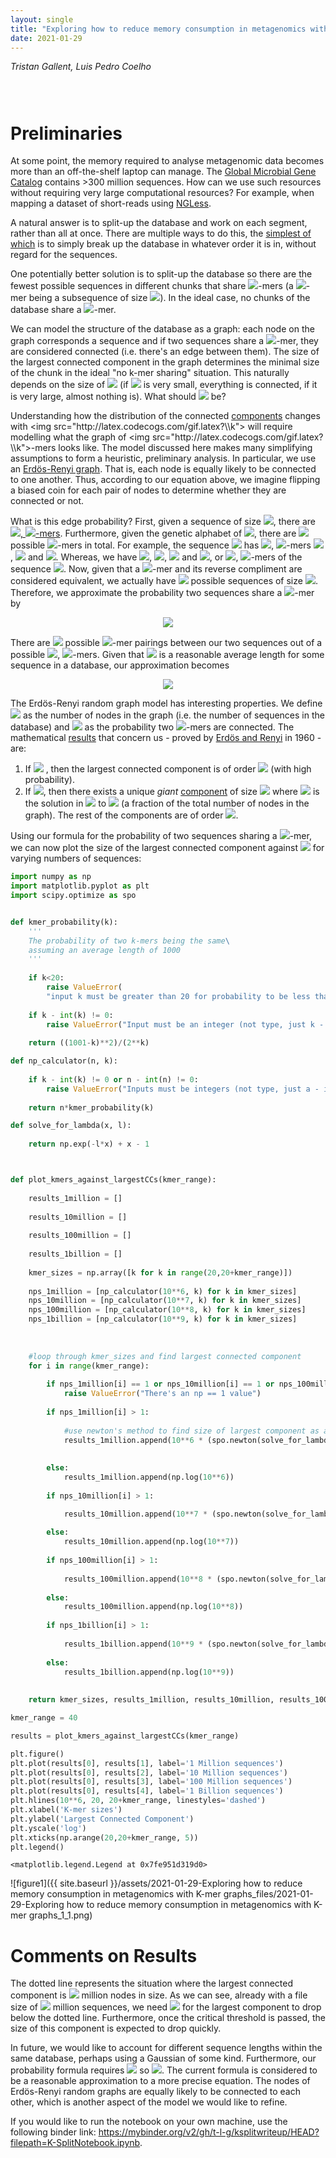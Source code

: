 ```yaml
---
layout: single
title: "Exploring how to reduce memory consumption in metagenomics with K-mer graphs"
date: 2021-01-29
---
```

<style>
div.caption {
    font-size: small;
    color: #333333;
    padding-bottom:1em;
    padding-left:1em;
    padding-right:1em;
    padding-top:0em;
}
</style>

_Tristan Gallent, Luis Pedro Coelho_

<div style="padding: 1em" markdown="1">

</div>


# Preliminaries

At some point, the memory required to analyse metagenomic data becomes more than an off-the-shelf laptop can manage. The [Global Microbial Gene Catalog](http://gmgc.embl.de/download.cgi) contains >300 million sequences. How can we use such resources without requiring very large computational resources? For example, when mapping a dataset of short-reads using [NGLess](http://ngless.embl.de/).

A natural answer is to split-up the database and work on each segment, rather than all at once. There are multiple ways to do this, the [simplest of which](http://ngless.embl.de/Mapping.html#low-memory-mode) is to simply break up the database in whatever order it is in, without regard for the sequences.

One potentially better solution is to split-up the database so there are the fewest possible sequences in different chunks that share <img src="http://latex.codecogs.com/gif.latex?\\k">-mers (a <img src="http://latex.codecogs.com/gif.latex?\\k">-mer being a subsequence of size <img src="http://latex.codecogs.com/gif.latex?\\k">). In the ideal case, no chunks of the database share a <img src="http://latex.codecogs.com/gif.latex?\\k">-mer.

We can model the structure of the database as a graph: each node on the graph corresponds a sequence and if two sequences share a <img src="http://latex.codecogs.com/gif.latex?\\k">-mer, they are considered connected (i.e. there's an edge between them). The size of the largest connected component in the graph determines the minimal size of the chunk in the ideal "no k-mer sharing" situation. This naturally depends on the size of <img src="http://latex.codecogs.com/gif.latex?\\k"> (if <img src="http://latex.codecogs.com/gif.latex?\\k"> is very small, everything is connected, if it is very large, almost nothing is). What should <img src="http://latex.codecogs.com/gif.latex?\\k"> be?

Understanding how the distribution of the connected [components](https://en.wikipedia.org/wiki/Component_(graph_theory)) changes with <img src="http://latex.codecogs.com/gif.latex?\\k"> will require modelling what the graph of <img src="http://latex.codecogs.com/gif.latex?\\k">-mers looks like.  The model discussed here makes many simplifying assumptions to form a heuristic, preliminary analysis. In particular, we use an [Erdös-Renyi graph](https://en.wikipedia.org/wiki/Erd%C5%91s%E2%80%93R%C3%A9nyi_model). That is, each node is equally likely to be connected to one another. Thus, according to our equation above, we imagine flipping a biased coin for each pair of nodes to determine whether they are connected or not.

What is this edge probability? First, given a sequence of size <img src="http://latex.codecogs.com/gif.latex?\\">, there are [<img src="http://latex.codecogs.com/gif.latex?\\k">, <img src="http://latex.codecogs.com/gif.latex?\\N - k + 1">-mers](https://en.wikipedia.org/wiki/K-mer). Furthermore, given the genetic alphabet of <img src="http://latex.codecogs.com/gif.latex?\\ACTG">, there are <img src="http://latex.codecogs.com/gif.latex?\\4^k"> possible <img src="http://latex.codecogs.com/gif.latex?\\k">-mers in total. For example, the sequence <img src="http://latex.codecogs.com/gif.latex?\\ACCG"> has <img src="http://latex.codecogs.com/gif.latex?\\4 - 2 + 1 = 3">, <img src="http://latex.codecogs.com/gif.latex?\\2">-mers <img src="http://latex.codecogs.com/gif.latex?\\AC">, <img src="http://latex.codecogs.com/gif.latex?\\CC"> and <img src="http://latex.codecogs.com/gif.latex?\\CG">. Whereas, we have <img src="http://latex.codecogs.com/gif.latex?\\A">, <img src="http://latex.codecogs.com/gif.latex?\\C">, <img src="http://latex.codecogs.com/gif.latex?\\C"> and <img src="http://latex.codecogs.com/gif.latex?\\G">, or <img src="http://latex.codecogs.com/gif.latex?\\4^1 = 4">, <img src="http://latex.codecogs.com/gif.latex?\\1">-mers of the sequence <img src="http://latex.codecogs.com/gif.latex?\\ACCG">. Now, given that a <img src="http://latex.codecogs.com/gif.latex?\\k">-mer and its reverse compliment are considered equivalent, we actually have <img src="http://latex.codecogs.com/gif.latex?\\4^{k/2} = 2^k"> possible sequences of size <img src="http://latex.codecogs.com/gif.latex?\\k">. Therefore, we approximate the probability two sequences share a <img src="http://latex.codecogs.com/gif.latex?\\k">-mer by 

<div align=center>
<img src="http://latex.codecogs.com/gif.latex?\\p = \frac{(N - k + 1)^2}{2^k}.">
</div>

There are <img src="http://latex.codecogs.com/gif.latex?\\(N - k + 1)^2"> possible <img src="http://latex.codecogs.com/gif.latex?\\k">-mer pairings between our two sequences out of a possible <img src="http://latex.codecogs.com/gif.latex?\\2^k">, <img src="http://latex.codecogs.com/gif.latex?\\k">-mers. Given that <img src="http://latex.codecogs.com/gif.latex?\\N=1000"> is a reasonable average length for some sequence in a database, our approximation becomes 

<div align=center>
<img src="http://latex.codecogs.com/gif.latex?\\p = \frac{(1001-k)^2}{2^k}.">
</div>

The Erdös-Renyi random graph model has interesting properties. We define <img src="http://latex.codecogs.com/gif.latex?\\n"> as the number of nodes in the graph (i.e. the number of sequences in the database) and <img src="http://latex.codecogs.com/gif.latex?\\p"> as the probability two <img src="http://latex.codecogs.com/gif.latex?\\k">-mers are connected. The mathematical [results](https://youtu.be/OdMRFvK7-9I?t=926) that concern us - proved by [Erdös and Renyi](https://www.renyi.hu/~p_erdos/1960-10.pdf) in 1960 - are:
1. If <img src="http://latex.codecogs.com/gif.latex?\\np<1"> , then the largest connected component is of order <img src="http://latex.codecogs.com/gif.latex?\\ \log{n}"> (with high probability).
2. If <img src="http://latex.codecogs.com/gif.latex?\\np>1">, then there exists a unique *giant* [component](https://en.wikipedia.org/wiki/Giant_component) of size <img src="http://latex.codecogs.com/gif.latex?\\ n \rho"> where <img src="http://latex.codecogs.com/gif.latex?\\ \rho"> is the solution in <img src="http://latex.codecogs.com/gif.latex?\\ (0,1)"> to <img src="http://latex.codecogs.com/gif.latex?\\ \exp(-npx) = 1-x"> (a fraction of the total number of nodes in the graph). The rest of the components are of order <img src="http://latex.codecogs.com/gif.latex?\\ \log{n}">. 

Using our formula for the probability of two sequences sharing a <img src="http://latex.codecogs.com/gif.latex?\\k">-mer, we can now plot the size of the largest connected component against <img src="http://latex.codecogs.com/gif.latex?\\k"> for varying numbers of sequences:


```python
import numpy as np
import matplotlib.pyplot as plt
import scipy.optimize as spo


def kmer_probability(k): 
    '''
    The probability of two k-mers being the same\
    assuming an average length of 1000
    '''
    
    if k<20:
        raise ValueError(
        "input k must be greater than 20 for probability to be less than 1")
        
    if k - int(k) != 0:
        raise ValueError("Input must be an integer (not type, just k - int_part(k) == 0)")
        
    return ((1001-k)**2)/(2**k)

def np_calculator(n, k):
    
    if k - int(k) != 0 or n - int(n) != 0:
        raise ValueError("Inputs must be integers (not type, just a - int_part(a) == 0)")
    
    return n*kmer_probability(k)

def solve_for_lambda(x, l):
    
    return np.exp(-l*x) + x - 1



def plot_kmers_against_largestCCs(kmer_range):
    
    results_1million = []
    
    results_10million = []
    
    results_100million = []
    
    results_1billion = []
    
    kmer_sizes = np.array([k for k in range(20,20+kmer_range)])
    
    nps_1million = [np_calculator(10**6, k) for k in kmer_sizes]
    nps_10million = [np_calculator(10**7, k) for k in kmer_sizes]
    nps_100million = [np_calculator(10**8, k) for k in kmer_sizes]
    nps_1billion = [np_calculator(10**9, k) for k in kmer_sizes]
    
    
    
    #loop through kmer_sizes and find largest connected component
    for i in range(kmer_range):
        
        if nps_1million[i] == 1 or nps_10million[i] == 1 or nps_100million[i] == 1 or nps_1billion[i] == 1:
            raise ValueError("There's an np == 1 value")
        
        if nps_1million[i] > 1:
            
            #use newton's method to find size of largest component as a fraction of total number of nodes
            results_1million.append(10**6 * (spo.newton(solve_for_lambda,1.5,args=[nps_1million[i]])))
            
            
        else:
            results_1million.append(np.log(10**6))
        
        if nps_10million[i] > 1:

            results_10million.append(10**7 * (spo.newton(solve_for_lambda,1.5,args=[nps_10million[i]])))
            
        else:
            results_10million.append(np.log(10**7))
            
        if nps_100million[i] > 1:
            
            results_100million.append(10**8 * (spo.newton(solve_for_lambda,1.5,args=[nps_100million[i]])))
            
        else:
            results_100million.append(np.log(10**8))
            
        if nps_1billion[i] > 1:
            
            results_1billion.append(10**9 * (spo.newton(solve_for_lambda,1.5,args=[nps_1billion[i]])))
            
        else:
            results_1billion.append(np.log(10**9))
            
    
    return kmer_sizes, results_1million, results_10million, results_100million, results_1billion

kmer_range = 40

results = plot_kmers_against_largestCCs(kmer_range)

plt.figure()
plt.plot(results[0], results[1], label='1 Million sequences')
plt.plot(results[0], results[2], label='10 Million sequences')
plt.plot(results[0], results[3], label='100 Million sequences')
plt.plot(results[0], results[4], label='1 Billion sequences')
plt.hlines(10**6, 20, 20+kmer_range, linestyles='dashed')
plt.xlabel('K-mer sizes')
plt.ylabel('Largest Connected Component')
plt.yscale('log')
plt.xticks(np.arange(20,20+kmer_range, 5))
plt.legend()
```




    <matplotlib.legend.Legend at 0x7fe951d319d0>




![figure1]({{ site.baseurl }}/assets/2021-01-29-Exploring how to reduce memory consumption in metagenomics with K-mer graphs_files/2021-01-29-Exploring how to reduce memory consumption in metagenomics with K-mer graphs_1_1.png)


# Comments on Results

The dotted line represents the situation where the largest connected component is <img src="http://latex.codecogs.com/gif.latex?\\1"> million nodes in size. As we can see, already with a file size of <img src="http://latex.codecogs.com/gif.latex?\\1"> million sequences, we need <img src="http://latex.codecogs.com/gif.latex?\\k>39"> for the largest component to drop below the dotted line. Furthermore, once the critical threshold is passed, the size of this component is expected to drop quickly.

In future, we would like to account for different sequence lengths within the same database, perhaps using a Gaussian of some kind. Furthermore, our probability formula requires <img src="http://latex.codecogs.com/gif.latex?\\ k \geq 20"> so <img src="http://latex.codecogs.com/gif.latex?\\ p \leq 1">. The current formula is considered to be a reasonable approximation to a more precise equation. The nodes of Erdös-Renyi random graphs are equally likely to be connected to each other, which is another aspect of the model we would like to refine.

If you would like to run the notebook on your own machine, use the following binder link: https://mybinder.org/v2/gh/t-l-g/ksplitwriteup/HEAD?filepath=K-SplitNotebook.ipynb.
